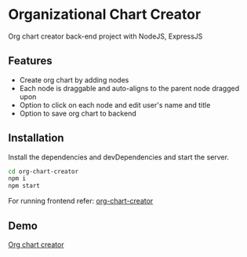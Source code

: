 # Organizational Chart Creator

Org chart creator back-end project with NodeJS, ExpressJS

## Features

- Create org chart by adding nodes
- Each node is draggable and auto-aligns to the parent node dragged upon 
- Option to click on each node and edit user's name and title
- Option to save org chart to backend

## Installation

Install the dependencies and devDependencies and start the server.

```sh
cd org-chart-creator
npm i
npm start
```

For running frontend refer:
[org-chart-creator](https://github.com/hrideshsukumar/org-chart-creator)
## Demo
[Org chart creator](https://org-chart-creator.herokuapp.com/)


